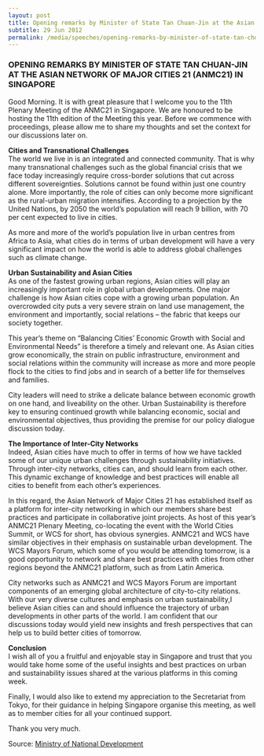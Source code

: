 ```yaml
---
layout: post
title: Opening remarks by Minister of State Tan Chuan-Jin at the Asian Network of Major Cities 21 (ANMC21) in Singapore
subtitle: 29 Jun 2012
permalink: /media/speeches/opening-remarks-by-minister-of-state-tan-chuan-jin-at-the-asian-network-of-major-cities-21-(anmc21)-in-singapore
---
```


### OPENING REMARKS BY MINISTER OF STATE TAN CHUAN-JIN AT THE ASIAN NETWORK OF MAJOR CITIES 21 (ANMC21) IN SINGAPORE

Good Morning. It is with great pleasure that I welcome you to the 11th Plenary Meeting of the ANMC21 in Singapore. We are honoured to be hosting the 11th edition of the Meeting this year. Before we commence with proceedings, please allow me to share my thoughts and set the context for our discussions later on.

**Cities and Transnational Challenges**  
The world we live in is an integrated and connected community. That is why many transnational challenges such as the global financial crisis that we face today increasingly require cross-border solutions that cut across different sovereignties. Solutions cannot be found within just one country alone. More importantly, the role of cities can only become more significant as the rural-urban migration intensifies. According to a projection by the United Nations, by 2050 the world’s population will reach 9 billion, with 70 per cent expected to live in cities.

As more and more of the world’s population live in urban centres from Africa to Asia, what cities do in terms of urban development will have a very significant impact on how the world is able to address global challenges such as climate change.

**Urban Sustainability and Asian Cities**  
As one of the fastest growing urban regions, Asian cities will play an increasingly important role in global urban developments. One major challenge is how Asian cities cope with a growing urban population. An overcrowded city puts a very severe strain on land use management, the environment and importantly, social relations – the fabric that keeps our society together.

This year’s theme on “Balancing Cities’ Economic Growth with Social and Environmental Needs” is therefore a timely and relevant one. As Asian cities grow economically, the strain on public infrastructure, environment and social relations within the community will increase as more and more people flock to the cities to find jobs and in search of a better life for themselves and families.

City leaders will need to strike a delicate balance between economic growth on one hand, and liveability on the other. Urban Sustainability is therefore key to ensuring continued growth while balancing economic, social and environmental objectives, thus providing the premise for our policy dialogue discussion today.

**The Importance of Inter-City Networks**  
Indeed, Asian cities have much to offer in terms of how we have tackled some of our unique urban challenges through sustainability initiatives. Through inter-city networks, cities can, and should learn from each other. This dynamic exchange of knowledge and best practices will enable all cities to benefit from each other’s experiences.

In this regard, the Asian Network of Major Cities 21 has established itself as a platform for inter-city networking in which our members share best practices and participate in collaborative joint projects. As host of this year’s ANMC21 Plenary Meeting, co-locating the event with the World Cities Summit, or WCS for short, has obvious synergies. ANMC21 and WCS have similar objectives in their emphasis on sustainable urban development. The WCS Mayors Forum, which some of you would be attending tomorrow, is a good opportunity to network and share best practices with cities from other regions beyond the ANMC21 platform, such as from Latin America.

City networks such as ANMC21 and WCS Mayors Forum are important components of an emerging global architecture of city-to-city relations. With our very diverse cultures and emphasis on urban sustainability,I believe Asian cities can and should influence the trajectory of urban developments in other parts of the world. I am confident that our discussions today would yield new insights and fresh perspectives that can help us to build better cities of tomorrow.

**Conclusion**  
I wish all of you a fruitful and enjoyable stay in Singapore and trust that you would take home some of the useful insights and best practices on urban and sustainability issues shared at the various platforms in this coming week.

Finally, I would also like to extend my appreciation to the Secretariat from Tokyo, for their guidance in helping Singapore organise this meeting, as well as to member cities for all your continued support.

Thank you very much.



Source: [<a href="https://www.mnd.gov.sg/" target="_blank">Ministry of National Development</a>](https://www.mnd.gov.sg/)